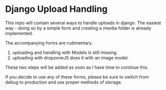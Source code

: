 # Django Upload Handling

This repo will contain several ways to handle uploads in django. 
The easiest way - doing so by a simple form and creating a /media folder is already implemented.

The accompanying forms are rudimentary.

1) uploading and handling with Models is still missing
2) uploading with dropzoneJS does it with an image model.

These two steps will be added as soon as I have time to continue this.

If you decide to use any of these forms, please be sure to switch from debug to production and use proper methods of storage.
